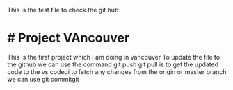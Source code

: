 This is the test file to check the git hub
# # Project VAncouver
This is the first project which I am doing in vancouver
To update the file to the github we can use the command git push 
git pull is to get the updated code to the vs codegi
to fetch any changes from the origin or master branch we can use git commitgit 